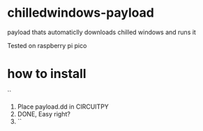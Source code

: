 # chilledwindows-payload
payload thats automaticlly downloads chilled windows and runs it

Tested on raspberry pi pico

# how to install
``
1. Place payload.dd in CIRCUITPY
2. DONE, Easy right? 
3. ``
